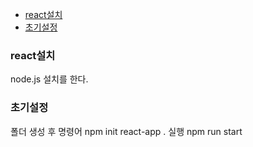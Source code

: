 - [react설치](#react설치)
- [초기설정](#초기설정)
### react설치

node.js 설치를 한다.

### 초기설정

폴더 생성 후 명령어 npm init react-app .
실행 npm run start

